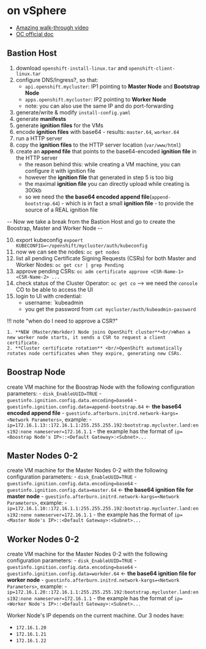 # on vSphere
- [Amazing walk-through video](https://www.youtube.com/watch?v=9__hpUWK5vw&ab_channel=OCPdude)
- [OC official doc](https://docs.redhat.com/en/documentation/openshift_container_platform/4.16/html-single/installing_on_vsphere/index#upi-vsphere-installation-reqs)


## Bastion Host
1. download `openshift-install-linux.tar` and `openshift-client-linux.tar` 
2. configure DNS/Ingress?, so that:
    - `api.openshift.mycluster`: IP1 pointing to **Master Node** and **Bootstrap Node**
    - `apps.openshift.mycluster`: IP2 pointing to **Worker Node**
    - note: you can also use the same IP and do port-forwarding
3. generate/write & modify `install-config.yaml`
4. generate **manifests**
5. generate **ignition files** for the VMs
6. encode **ignition files** with base64 - results: `master.64`, `worker.64`
7. run a HTTP server
8. copy the **ignition files** to the HTTP server location (`var/www/html`)
9. create an **append file** that points to the base64-encoded **ignition file** in the HTTP server
    - the reason behind this: while creating a VM machine, you can configure it with ignition file
    - however the **ignition file** that generated in step 5 is too big 
    - the maximal **ignition file** you can directly upload while creating is 300kb
    - so we need the **the base64 encoded append file**(`append-bootstrap.64`) - which is in fact a small **ignition file** - to provide the source of a REAL ignition file

-- Now we take a break from the Bastion Host and go to create the Boostrap, Master and Worker Node --

10. export kubeconfig `expoert KUBECONFIG=~/openshift/mycluster/auth/kubeconfig`
11. now we can see the nodes: `oc get nodes`
12. list all pending Certificate Signing Requests (CSRs) for both Master and Worker Nodes: `oc get csr | grep Pending`
13. approve pending CSRs: `oc adm certificate approve <CSR-Name-1> <CSR-Name-2> ...`
14. check status of the Cluster Operator: `oc get co` --> we need the `console` CO to be able to access the UI
15. login to UI with credential:
    - username: `kubeadmin
    - you get the password from `cat mycluster/auth/kubeadmin-password`


!!! note "when do I need to approve a CSR?"

    1. **NEW (Master/Workder) Node joins OpenShift cluster**<br/>When a new worker node starts, it sends a CSR to request a client certificate.
    2. **Cluster certificate rotation** <br/>OpenShift automatically rotates node certificates when they expire, generating new CSRs.


## Boostrap Node
create VM machine for the Boostrap Node with the following configuration parameters:
    - `disk_EnableUUID=TRUE`
    - `guestinfo.ignition.config.data.encoding=base64`
    - `guestinfo.ignition.config.data=append-bootstrap.64` <- **the base64 encoded append file**
    - `guestinfo.afterburn.initrd.network-kargs=<Network Parameters>`, example:
        - `ip=172.16.1.13::172.16.1.1:255.255.255.192:bootstrap.mycluster.land:ens192:none nameserver=172.16.1.1`
        - the example has the format of `ip=<Boostrap Node's IP>::<Default Gateway>:<Subnet>...`

## Master Nodes 0-2
create VM machine for the Master Nodes 0-2 with the following configuration parameters:
    - `disk_EnableUUID=TRUE`
    - `guestinfo.ignition.config.data.encoding=base64`
    - `guestinfo.ignition.config.data=master.64` <- **the base64 ignition file for master node**
    - `guestinfo.afterburn.initrd.network-kargs=<Network Parameters>`, example:
        - `ip=172.16.1.10::172.16.1.1:255.255.255.192:bootstrap.mycluster.land:ens192:none nameserver=172.16.1.1`
        - the example has the format of `ip=<Master Node's IP>::<Default Gateway>:<Subnet>...`

## Worker Nodes 0-2
create VM machine for the Master Nodes 0-2 with the following configuration parameters:
    - `disk_EnableUUID=TRUE`
    - `guestinfo.ignition.config.data.encoding=base64`
    - `guestinfo.ignition.config.data=workder.64` <- **the base64 ignition file for worker node**
    - `guestinfo.afterburn.initrd.network-kargs=<Network Parameters>`, example:
        - `ip=172.16.1.20::172.16.1.1:255.255.255.192:bootstrap.mycluster.land:ens192:none nameserver=172.16.1.1`
        - the example has the format of `ip=<Worker Node's IP>::<Default Gateway>:<Subnet>...`

Worker Node's IP depends on the current machine. Our 3 nodes have:
- `172.16.1.20`
- `172.16.1.21`
- `172.16.1.22`